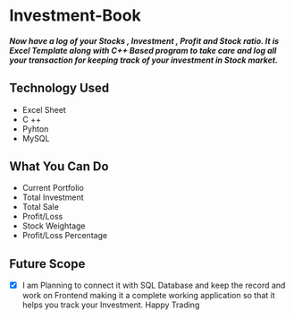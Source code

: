 # Investment-Book
##### Now have a log of your Stocks , Investment , Profit and Stock ratio. It is Excel Template along with C++ Based program to take care and log all your transaction for keeping track of your investment in Stock market. 
## Technology Used
* Excel Sheet
* C ++
* Pyhton
* MySQL
## What You Can Do
* Current Portfolio
* Total Investment
* Total Sale
* Profit/Loss
* Stock Weightage
* Profit/Loss Percentage

## Future Scope
- [x] I am Planning to connect it with SQL Database and keep the record and work on Frontend making it a complete working application so that it helps you track your Investment.
Happy Trading
